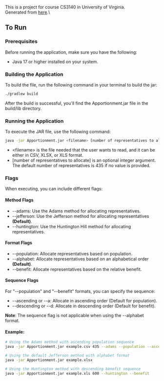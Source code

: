 This is a project for course CS3140 in University of Virginia.\
Generated from [here](https://github.com/cs-3140-fa23/hw3-starter-repo).\

## To Run

### Prerequisites

Before running the application, make sure you have the following:

- Java 17 or higher installed on your system.

### Building the Application

To build the file, run the following command in your terminal to build the jar:

```bash
./gradlew build
```
After the build is successful, you'll find the Apportionment.jar file in the build/lib directory.

### Running the Application
To execute the JAR file, use the following command:
```bash
java -jar Apportionment.jar <filename> [number of representatives to allocate]
```
* \<filename\> is the file needed that the user wants to read, and it can be either in CSV, XLSX, or XLS format.
* [number of representatives to allocate] is an optional integer argument. The default number of representatives is 435 if no value is provided.

### Flags
When executing, you can include different flags:

#### Method Flags
* --adams: Use the Adams method for allocating representatives.
* --jefferson: Use the Jefferson method for allocating representatives **(Default)**.
* --huntington: Use the Huntington Hill method for allocating representatives.

#### Format Flags
* --population: Allocate representatives based on population.
* --alphabet: Allocate representatives based on an alphabetical order **(Default)**. 
* --benefit: Allocate representatives based on the relative benefit.

#### Sequence Flags
For "--population" and "--benefit" formats, you can specify the sequence:
* --ascending or --a: Allocate in ascending order (Default for population).
* --descending or --d: Allocate in descending order (Default for benefit).

**Note**: The sequence flag is not applicable when using the --alphabet format.

#### Example:
```bash
# Using the Adams method with ascending population sequence
java -jar Apportionment.jar example.csv 435 --adams --population --ascending

# Using the default Jefferson method with alphabet format
java -jar Apportionment.jar example.xlsx

# Using the Huntington method with descending benefit sequence
java -jar Apportionment.jar example.xls 600 --huntington --benefit
```
